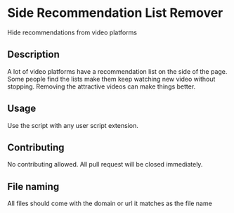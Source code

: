 # Side Recommendation List Remover

Hide recommendations from video platforms

## Description

A lot of video platforms have a recommendation list on the side of the page. Some people find the lists make them keep watching new video without stopping. Removing the attractive videos can make things better.

## Usage

Use the script with any user script extension.

## Contributing

No contributing allowed. All pull request will be closed immediately.

## File naming

All files should come with the domain or url it matches as the file name
